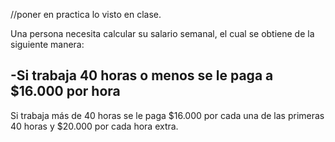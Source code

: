//poner en practica lo visto en clase.

Una persona necesita calcular su salario semanal, el cual se obtiene de la
siguiente manera:

-Si trabaja 40 horas o menos se le paga a $16.000 por hora
-
Si trabaja más de 40 horas se le paga $16.000 por cada una de las primeras
40 horas y $20.000 por cada hora extra.